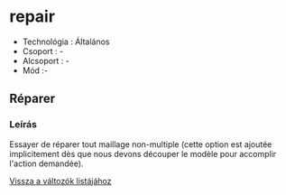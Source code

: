 # repair

* Technológia : Általános
* Csoport : -
* Alcsoport : -
* Mód :-

## Réparer

### Leírás

Essayer de réparer tout maillage non-multiple \(cette option est ajoutée implicitement dès que nous devons découper le modèle pour accomplir l'action demandée\).

[Vissza a változók listájához](../../variable_list)

